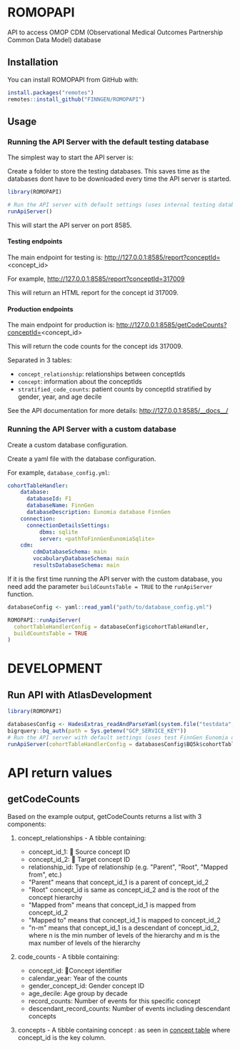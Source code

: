 # ROMOPAPI

API to access OMOP CDM (Observational Medical Outcomes Partnership Common Data Model) database

## Installation

You can install ROMOPAPI from GitHub with:

```r
install.packages("remotes")
remotes::install_github("FINNGEN/ROMOPAPI")
```

## Usage

### Running the API Server with the default testing database

The simplest way to start the API server is:

Create a folder to store the testing databases. This saves time as the databases dont have to be downloaded every time the API server is started.

```r
library(ROMOPAPI)

# Run the API server with default settings (uses internal testing database with minimal data)
runApiServer()
```

This will start the API server on port 8585.

#### Testing endpoints

The main endpoint for testing is: http://127.0.0.1:8585/report?conceptId=<concept_id>

For example, http://127.0.0.1:8585/report?conceptId=317009

This will return an HTML report for the concept id 317009.

#### Production endpoints

The main endpoint for production is: http://127.0.0.1:8585/getCodeCounts?conceptId=<concept_id>

This will return the code counts for the concept ids 317009.

Separated in 3 tables:

- `concept_relationship`: relationships between conceptIds
- `concept`: information about the conceptIds
- `stratified_code_counts`: patient counts by conceptId stratified by gender, year, and age decile


See the API documentation for more details: http://127.0.0.1:8585/__docs__/

### Running the API Server with a custom database

Create a custom database configuration.

Create a yaml file with the database configuration.

For example, `database_config.yml`:
```yaml     
cohortTableHandler:
    database:
      databaseId: F1
      databaseName: FinnGen
      databaseDescription: Eunomia database FinnGen
    connection:
      connectionDetailsSettings:
          dbms: sqlite
          server: <pathToFinnGenEunomiaSqlite>
    cdm:
        cdmDatabaseSchema: main
        vocabularyDatabaseSchema: main
        resultsDatabaseSchema: main
```

If it is the first time running the API server with the custom database, you need add the parameter `buildCountsTable = TRUE` to the `runApiServer` function.

```r
databaseConfig <- yaml::read_yaml("path/to/database_config.yml")

ROMOPAPI::runApiServer(
  cohortTableHandlerConfig = databaseConfig$cohortTableHandler,
  buildCountsTable = TRUE
)
```

# DEVELOPMENT

## Run API with AtlasDevelopment

```r
library(ROMOPAPI)

databasesConfig <- HadesExtras_readAndParseYaml(system.file("testdata", "config", "atlasDev_databasesConfig.yml", package = "ROMOPAPI"))
bigrquery::bq_auth(path = Sys.getenv("GCP_SERVICE_KEY"))
# Run the API server with default settings (uses test FinnGen Eunomia database)
runApiServer(cohortTableHandlerConfig = databasesConfig$BQ5k$cohortTableHandler)
```


# API return values

## getCodeCounts


Based on the example output, getCodeCounts returns a list with 3 components:

1. concept_relationships - A tibble containing:
   - concept_id_1: 🔑 Source concept ID
   - concept_id_2: 🔑 Target concept ID 
   - relationship_id:  Type of relationship (e.g. "Parent", "Root", "Mapped from", etc.)
    - "Parent" means that concept_id_1 is a parent of concept_id_2
    - "Root" concept_id is same as concept_id_2 and is the root of the concept hierarchy
    - "Mapped from" means that concept_id_1 is mapped from concept_id_2
    - "Mapped to" means that concept_id_1 is mapped to concept_id_2
    - "n-m" means that concept_id_1 is a descendant of concept_id_2, where n is the min number of levels of the hierarchy and m is the max number of levels of the hierarchy

2. code_counts - A tibble containing:
   - concept_id: 🔑Concept identifier
   - calendar_year: Year of the counts
   - gender_concept_id: Gender concept ID
   - age_decile: Age group by decade
   - record_counts: Number of events for this specific concept
   - descendant_record_counts: Number of events including descendant concepts

3. concepts - A tibble containing concept :
 as seen in [concept table](https://ohdsi.github.io/CommonDataModel/cdm54.html#concept)
 where concept_id is the key column.
